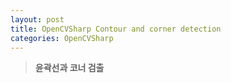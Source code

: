```yaml
---
layout: post
title: OpenCVSharp Contour and corner detection
categories: OpenCVSharp
---
```


> **윤곽선과 코너 검출**
